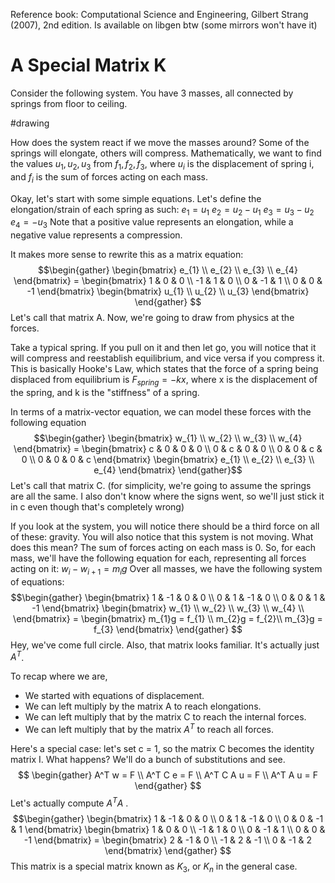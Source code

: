 Reference book: Computational Science and Engineering, Gilbert Strang (2007), 2nd edition.
Is available on libgen btw (some mirrors won't have it)

# A Special Matrix K
Consider the following system. You have 3 masses, all connected by springs from floor to ceiling. 

#drawing 

How does the system react if we move the masses around? Some of the springs will elongate, others will compress. Mathematically, we want to find the values $u_{1}, u_{2}, u_{3}$ from $f_1, f_2, f_3$, where $u_{i}$ is the displacement of spring i, and $f_{i}$ is the sum of forces acting on each mass.

Okay, let's start with some simple equations. Let's define the elongation/strain of each spring as such:
$e_{1} = u_{1}$
$e_{2} = u_{2} - u_{1}$
$e_{3} = u_{3} - u_{2}$
$e_{4} = -u_{3}$
Note that a positive value represents an elongation, while a negative value represents a compression.

It makes more sense to rewrite this as a matrix equation:
$$\begin{gather}
\begin{bmatrix} e_{1} \\ e_{2} \\ e_{3} \\ e_{4} \end{bmatrix}
= \begin{bmatrix}
1 & 0 & 0 \\
-1 & 1 & 0 \\
0 & -1 & 1 \\
0 & 0 & -1
\end{bmatrix} 
\begin{bmatrix}
u_{1} \\
u_{2} \\
u_{3}
\end{bmatrix}
\end{gather} $$
Let's call that matrix A. Now, we're going to draw from physics at the forces.

Take a typical spring. If you pull on it and then let go, you will notice that it will compress and reestablish equilibrium, and vice versa if you compress it. This is basically Hooke's Law, which states that the force of a spring being displaced from equilibrium is $F_{spring} = -kx$, where x is the displacement of the spring, and k is the "stiffness" of a spring.

In terms of a matrix-vector equation, we can model these forces with the following equation
$$\begin{gather}
\begin{bmatrix}
w_{1} \\
w_{2} \\
w_{3} \\
w_{4}
\end{bmatrix} = 
\begin{bmatrix}
c & 0 & 0 & 0 \\
0 & c & 0 & 0 \\
0 & 0 & c & 0 \\
0 & 0 & 0 & c
\end{bmatrix} 
\begin{bmatrix}
e_{1} \\
e_{2} \\
e_{3} \\
e_{4}
\end{bmatrix}
\end{gather}$$
Let's call that matrix C.
(for simplicity, we're going to assume the springs are all the same. I also don't know where the signs went, so we'll just stick it in c even though that's completely wrong)

If you look at the system, you will notice there should be a third force on all of these: gravity. You will also notice that this system is not moving. What does this mean? The sum of forces acting on each mass is 0. So, for each mass, we'll have the following equation for each, representing all forces acting on it:
$w_{i} - w_{i+1} = m_{i}g$
Over all masses, we have the following system of equations:
$$\begin{gather}
\begin{bmatrix}
1 & -1 & 0 & 0 \\
0 & 1 & -1 & 0 \\
0 & 0 & 1 & -1
\end{bmatrix}
\begin{bmatrix}
w_{1} \\
w_{2} \\
w_{3} \\
w_{4} \\
\end{bmatrix} =
\begin{bmatrix}
m_{1}g = f_{1} \\
m_{2}g = f_{2}\\
m_{3}g = f_{3}
\end{bmatrix}
\end{gather}
$$
Hey, we've come full circle. Also, that matrix looks familiar. It's actually just $A^T$. 

To recap where we are,
- We started with equations of displacement.
- We can left multiply by the matrix A to reach elongations.
- We can left multiply that by the matrix C to reach the internal forces.
- We can left multiply that by the matrix $A^T$ to reach all forces.

Here's a special case: let's set c = 1, so the matrix C becomes the identity matrix I. What happens? We'll do a bunch of substitutions and see.
$$
\begin{gather}
A^T w = F \\
A^T C e  = F \\
A^T C A u = F \\
A^T A u = F
\end{gather}
$$
Let's actually compute $A^T A$ .
$$\begin{gather}
\begin{bmatrix}
1 & -1 & 0 & 0 \\
0 & 1 & -1 & 0 \\
0 & 0 & -1 & 1
\end{bmatrix}
\begin{bmatrix}
1 & 0 & 0 \\
-1 & 1 & 0 \\
0 & -1 & 1 \\
0 & 0 & -1
\end{bmatrix} = 
\begin{bmatrix}
2 & -1 & 0 \\
-1 & 2 & -1 \\
0 & -1 & 2
\end{bmatrix}
\end{gather} $$
This matrix is a special matrix known as $K_3$, or $K_n$ in the general case.
